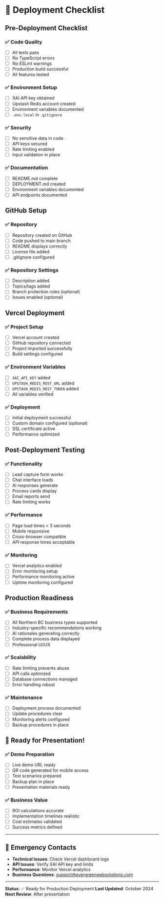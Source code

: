 # 🚀 Deployment Checklist

## Pre-Deployment Checklist

### ✅ Code Quality
- [ ] All tests pass
- [ ] No TypeScript errors
- [ ] No ESLint warnings
- [ ] Production build successful
- [ ] All features tested

### ✅ Environment Setup
- [ ] XAI API key obtained
- [ ] Upstash Redis account created
- [ ] Environment variables documented
- [ ] `.env.local` in `.gitignore`

### ✅ Security
- [ ] No sensitive data in code
- [ ] API keys secured
- [ ] Rate limiting enabled
- [ ] Input validation in place

### ✅ Documentation
- [ ] README.md complete
- [ ] DEPLOYMENT.md created
- [ ] Environment variables documented
- [ ] API endpoints documented

## GitHub Setup

### ✅ Repository
- [ ] Repository created on GitHub
- [ ] Code pushed to main branch
- [ ] README displays correctly
- [ ] License file added
- [ ] .gitignore configured

### ✅ Repository Settings
- [ ] Description added
- [ ] Topics/tags added
- [ ] Branch protection rules (optional)
- [ ] Issues enabled (optional)

## Vercel Deployment

### ✅ Project Setup
- [ ] Vercel account created
- [ ] GitHub repository connected
- [ ] Project imported successfully
- [ ] Build settings configured

### ✅ Environment Variables
- [ ] `XAI_API_KEY` added
- [ ] `UPSTASH_REDIS_REST_URL` added
- [ ] `UPSTASH_REDIS_REST_TOKEN` added
- [ ] All variables verified

### ✅ Deployment
- [ ] Initial deployment successful
- [ ] Custom domain configured (optional)
- [ ] SSL certificate active
- [ ] Performance optimized

## Post-Deployment Testing

### ✅ Functionality
- [ ] Lead capture form works
- [ ] Chat interface loads
- [ ] AI responses generate
- [ ] Process cards display
- [ ] Email reports send
- [ ] Rate limiting works

### ✅ Performance
- [ ] Page load times < 3 seconds
- [ ] Mobile responsive
- [ ] Cross-browser compatible
- [ ] API response times acceptable

### ✅ Monitoring
- [ ] Vercel analytics enabled
- [ ] Error monitoring setup
- [ ] Performance monitoring active
- [ ] Uptime monitoring configured

## Production Readiness

### ✅ Business Requirements
- [ ] All Northern BC business types supported
- [ ] Industry-specific recommendations working
- [ ] AI rationales generating correctly
- [ ] Complete process data displayed
- [ ] Professional UI/UX

### ✅ Scalability
- [ ] Rate limiting prevents abuse
- [ ] API calls optimized
- [ ] Database connections managed
- [ ] Error handling robust

### ✅ Maintenance
- [ ] Deployment process documented
- [ ] Update procedures clear
- [ ] Monitoring alerts configured
- [ ] Backup procedures in place

## 🎯 Ready for Presentation!

### ✅ Demo Preparation
- [ ] Live demo URL ready
- [ ] QR code generated for mobile access
- [ ] Test scenarios prepared
- [ ] Backup plan in place
- [ ] Presentation materials ready

### ✅ Business Value
- [ ] ROI calculations accurate
- [ ] Implementation timelines realistic
- [ ] Cost estimates validated
- [ ] Success metrics defined

---

## 🚨 Emergency Contacts

- **Technical Issues**: Check Vercel dashboard logs
- **API Issues**: Verify XAI API key and limits
- **Performance**: Monitor Vercel analytics
- **Business Questions**: support@evergreenwebsolutions.com

---

**Status**: ✅ Ready for Production Deployment
**Last Updated**: October 2024
**Next Review**: After presentation
